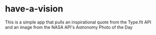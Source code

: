 # have-a-vision
This is a simple app that pulls an inspirational quote from the Type.fit API and an image from the NASA API's Astronomy Photo of the Day